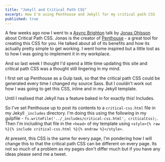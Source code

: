 ```yaml
---
title: "Jekyll and Critical Path CSS"
excerpt: How I'm using Penthouse and Jekyll for my critical path CSS
published: true
---
```


A few weeks ago now I went to a [Async Brighton](http://asyncjs.com/) talk by [Jonas Ohlsson](https://twitter.com/pocketjoso) about Critical Path CSS. Jonas is the creator of [Penthouse](https://github.com/pocketjoso/penthouse) - a great tool for creating this CSS for you. He talked about all of its benefits and how its actually pretty simple to get working. I went home inspired but a little lost as to how I was going to implement it in my workplace.

And so last week I thought I'd spend a little time updating this site and critical path CSS was a thought still lingering in my mind.

I first set up Penthouse as a Gulp task, so that the critical path CSS could be generated every time I changed my source Sass. But I couldn't work out how I was going to get this CSS, inline and in my Jekyll template.

Until I realised that Jekyll has a feature baked in for exactly this! Includes.

So I've set Penthouse up to post its contents to a `critical-css.html` file in my Jekyll `_includes` directory. I'm doing this using the following in my gulpfile - `fs.writeFile('../_includes/critical-css.html', criticalCss);`. Then I'm including that file in the `<head>` of my template using `<style>{% raw  %}{% include critical-css.html %}{% endraw %}</style>`.

At present, this CSS is the same for every page, I'm pondering how I will change this to that the critical path CSS can be different on every page. Its not so much of a problem as my pages don't differ much but if you have any ideas please send me a tweet.
